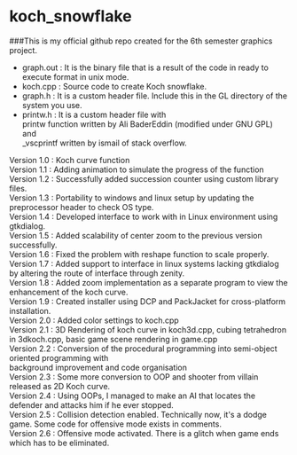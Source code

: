 # koch_snowflake
###This is my official github repo created for the 6th semester graphics project.
* graph.out : It is the binary file that is a result of the code in ready to execute format in unix mode.
* koch.cpp : Source code to create Koch snowflake.
* graph.h : It is a custom header file. Include this in the GL directory of the system you use.
* printw.h : It is a custom header file with <br/>
		printw function written by Ali BaderEddin (modified under GNU GPL) and <br/>
		_vscprintf written by ismail of stack overflow. <br/>

Version 1.0 : Koch curve function <br/>
Version 1.1 : Adding animation to simulate the progress of the function <br/>
Version 1.2 : Successfully added succession counter using custom library files. <br/>
Version 1.3 : Portability to windows and linux setup by updating the preprocessor header to check OS type.<br/>
Version 1.4 : Developed interface to work with in Linux environment using gtkdialog. <br/>
Version 1.5 : Added scalability of center zoom to the previous version successfully. <br/>
Version 1.6 : Fixed the problem with reshape function to scale properly. <br/>
Version 1.7 : Added support to interface in linux systems lacking gtkdialog by altering the route of interface through zenity.<br/>
Version 1.8 : Added zoom implementation as a separate program to view the enhancement of the koch curve.<br/>
Version 1.9 : Created installer using DCP and PackJacket for cross-platform installation. <br/>
Version 2.0 : Added color settings to koch.cpp<br/>
Version 2.1 : 3D Rendering of koch curve in koch3d.cpp, cubing tetrahedron in 3dkoch.cpp, basic game scene rendering in game.cpp <br/>
Version 2.2 : Conversion of the procedural programming into semi-object oriented programming with <br/> background improvement and code organisation<br/>
Version 2.3 : Some more conversion to OOP and shooter from villain released as 2D Koch curve.<br/>
Version 2.4 : Using OOPs, I managed to make an AI that locates the defender and attacks him if he ever stopped. <br/>
Version 2.5 : Collision detection enabled. Technically now, it's a dodge game. Some code for offensive mode exists in comments. <br/>
Version 2.6 : Offensive mode activated. There is a glitch when game ends which has to be eliminated. <br/>
